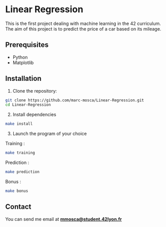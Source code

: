 # Linear Regression

This is the first project dealing with machine learning in the 42 curriculum. The aim of this project is to predict the price of a car based on its mileage.

## Prerequisites

- Python
- Matplotlib

## Installation

1. Clone the repository:

```bash
git clone https://github.com/marc-mosca/Linear-Regression.git
cd Linear-Regression
```

2. Install dependencies

```bash
make install
```

3. Launch the program of your choice

Training :

```bash
make training
```

Prediction :

```bash
make prediction
```

Bonus :

```bash
make bonus
```

## Contact

You can send me email at **mmosca@student.42lyon.fr**
